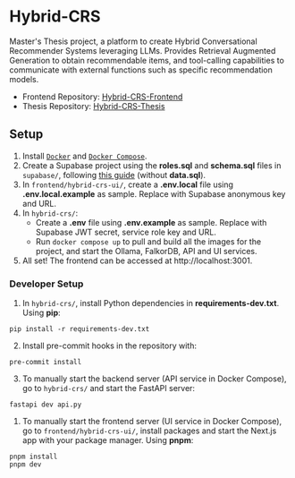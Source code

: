 # Hybrid-CRS
Master's Thesis project, a platform to create Hybrid Conversational Recommender Systems leveraging LLMs. Provides Retrieval Augmented Generation to obtain recommendable items, and tool-calling capabilities to communicate with external functions such as specific recommendation models.

- Frontend Repository: [Hybrid-CRS-Frontend](https://github.com/Acervans/Hybrid-CRS-Frontend)
- Thesis Repository: [Hybrid-CRS-Thesis](https://github.com/Acervans/Hybrid-CRS-Thesis)


## Setup
1. Install [`Docker`](https://www.docker.com/get-started/) and [`Docker Compose`](https://docs.docker.com/compose/).
2. Create a Supabase project using the __roles.sql__ and __schema.sql__ files in `supabase/`, following [this guide](https://supabase.com/docs/guides/platform/migrating-within-supabase/backup-restore#restore-backup-using-cli) (without __data.sql__).
3. In `frontend/hybrid-crs-ui/`, create a __.env.local__ file using __.env.local.example__ as sample. Replace with Supabase anonymous key and URL.
4. In `hybrid-crs/`:
   - Create a __.env__ file using __.env.example__ as sample. Replace with Supabase JWT secret, service role key and URL.
   - Run `docker compose up` to pull and build all the images for the project, and start the Ollama, FalkorDB, API and UI services.
5. All set! The frontend can be accessed at http://localhost:3001.

### Developer Setup
1. In `hybrid-crs/`, install Python dependencies in __requirements-dev.txt__. Using __pip__:
```shell
pip install -r requirements-dev.txt
```
2. Install pre-commit hooks in the repository with:
```shell
pre-commit install
```
3. To manually start the backend server (API service in Docker Compose), go to `hybrid-crs/` and start the FastAPI server:
```shell
fastapi dev api.py
```
1. To manually start the frontend server (UI service in Docker Compose), go to `frontend/hybrid-crs-ui/`, install packages and start the Next.js app with your package manager. Using __pnpm__:
```shell
pnpm install
pnpm dev
```
